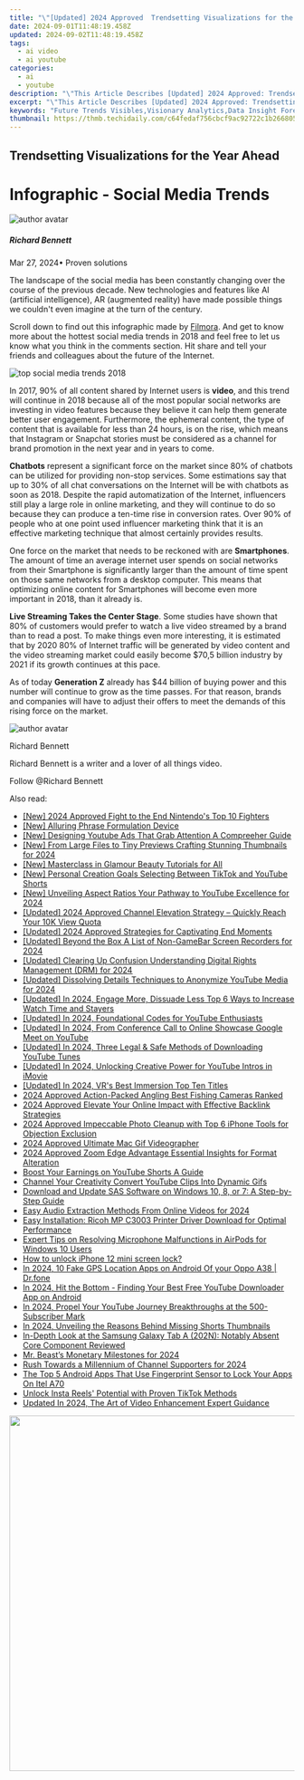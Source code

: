 ```yaml
---
title: "\"[Updated] 2024 Approved  Trendsetting Visualizations for the Year Ahead\""
date: 2024-09-01T11:48:19.458Z
updated: 2024-09-02T11:48:19.458Z
tags:
  - ai video
  - ai youtube
categories:
  - ai
  - youtube
description: "\"This Article Describes [Updated] 2024 Approved: Trendsetting Visualizations for the Year Ahead\""
excerpt: "\"This Article Describes [Updated] 2024 Approved: Trendsetting Visualizations for the Year Ahead\""
keywords: "Future Trends Visibles,Visionary Analytics,Data Insight Forecasts,Predictive Visuals Guide,Foresight Graphs & Plots,Yearly Trend Illuminations,Next Year's Data Display"
thumbnail: https://thmb.techidaily.com/c64fedaf756cbcf9ac92722c1b2668052e1efc526bd85097cc0c097ddacbbc3a.jpg
---
```


## Trendsetting Visualizations for the Year Ahead

# Infographic - Social Media Trends

![author avatar](https://images.wondershare.com/filmora/article-images/richard-bennett.jpg)

##### Richard Bennett

 Mar 27, 2024• Proven solutions

The landscape of the social media has been constantly changing over the course of the previous decade. New technologies and features like AI (artificial intelligence), AR (augmented reality) have made possible things we couldn't even imagine at the turn of the century.

Scroll down to find out this infographic made by [Filmora](https://tools.techidaily.com/wondershare/filmora/download/). And get to know more about the hottest social media trends in 2018 and feel free to let us know what you think in the comments section. Hit share and tell your friends and colleagues about the future of the Internet.

![top social media trends 2018](https://images.wondershare.com/filmora/article-images/top-social-media-trends-2018.jpg)

In 2017, 90% of all content shared by Internet users is **video**, and this trend will continue in 2018 because all of the most popular social networks are investing in video features because they believe it can help them generate better user engagement. Furthermore, the ephemeral content, the type of content that is available for less than 24 hours, is on the rise, which means that Instagram or Snapchat stories must be considered as a channel for brand promotion in the next year and in years to come.

**Chatbots** represent a significant force on the market since 80% of chatbots can be utilized for providing non-stop services. Some estimations say that up to 30% of all chat conversations on the Internet will be with chatbots as soon as 2018\. Despite the rapid automatization of the Internet, influencers still play a large role in online marketing, and they will continue to do so because they can produce a ten-time rise in conversion rates. Over 90% of people who at one point used influencer marketing think that it is an effective marketing technique that almost certainly provides results.

One force on the market that needs to be reckoned with are **Smartphones**. The amount of time an average internet user spends on social networks from their Smartphone is significantly larger than the amount of time spent on those same networks from a desktop computer. This means that optimizing online content for Smartphones will become even more important in 2018, than it already is.

**Live Streaming Takes the Center Stage**. Some studies have shown that 80% of customers would prefer to watch a live video streamed by a brand than to read a post. To make things even more interesting, it is estimated that by 2020 80% of Internet traffic will be generated by video content and the video streaming market could easily become $70,5 billion industry by 2021 if its growth continues at this pace.

As of today **Generation Z** already has $44 billion of buying power and this number will continue to grow as the time passes. For that reason, brands and companies will have to adjust their offers to meet the demands of this rising force on the market.

![author avatar](https://images.wondershare.com/filmora/article-images/richard-bennett.jpg)

Richard Bennett

Richard Bennett is a writer and a lover of all things video.

Follow @Richard Bennett


<ins class="adsbygoogle"
     style="display:block"
     data-ad-format="autorelaxed"
     data-ad-client="ca-pub-7571918770474297"
     data-ad-slot="1223367746"></ins>



<ins class="adsbygoogle"
     style="display:block"
     data-ad-client="ca-pub-7571918770474297"
     data-ad-slot="8358498916"
     data-ad-format="auto"
     data-full-width-responsive="true"></ins>





<span class="atpl-alsoreadstyle">Also read:</span>
<div><ul>
<li><a href="https://screen-activity-recording.techidaily.com/new-2024-approved-fight-to-the-end-nintendos-top-10-fighters/"><u>[New] 2024 Approved  Fight to the End  Nintendo's Top 10 Fighters</u></a></li>
<li><a href="https://extra-information.techidaily.com/new-alluring-phrase-formulation-device/"><u>[New] Alluring Phrase Formulation Device</u></a></li>
<li><a href="https://youtube-web.techidaily.com/esigning-youtube-ads-that-grab-attention-a-compreeher-guide/"><u>[New] Designing Youtube Ads That Grab Attention  A Compreeher Guide</u></a></li>
<li><a href="https://vimeo-videos.techidaily.com/new-from-large-files-to-tiny-previews-crafting-stunning-thumbnails-for-2024/"><u>[New] From Large Files to Tiny Previews  Crafting Stunning Thumbnails for 2024</u></a></li>
<li><a href="https://youtube-web.techidaily.com/asterclass-in-glamour-beauty-tutorials-for-all/"><u>[New] Masterclass in Glamour  Beauty Tutorials for All</u></a></li>
<li><a href="https://youtube-web.techidaily.com/ersonal-creation-goals-selecting-between-tiktok-and-youtube-shorts/"><u>[New] Personal Creation Goals  Selecting Between TikTok and YouTube Shorts</u></a></li>
<li><a href="https://youtube-web.techidaily.com/nveiling-aspect-ratios-your-pathway-to-youtube-excellence-for-2024/"><u>[New] Unveiling Aspect Ratios  Your Pathway to YouTube Excellence for 2024</u></a></li>
<li><a href="https://youtube-web.techidaily.com/ed-2024-approved-channel-elevation-strategy-quickly-reach-your-10k-view-quota/"><u>[Updated] 2024 Approved  Channel Elevation Strategy – Quickly Reach Your 10K View Quota</u></a></li>
<li><a href="https://youtube-web.techidaily.com/ed-2024-approved-strategies-for-captivating-end-moments/"><u>[Updated] 2024 Approved  Strategies for Captivating End Moments</u></a></li>
<li><a href="https://screen-video-capture.techidaily.com/updated-beyond-the-box-a-list-of-non-gamebar-screen-recorders-for-2024/"><u>[Updated] Beyond the Box  A List of Non-GameBar Screen Recorders for 2024</u></a></li>
<li><a href="https://youtube-web.techidaily.com/ed-clearing-up-confusion-understanding-digital-rights-management-drm-for-2024/"><u>[Updated] Clearing Up Confusion  Understanding Digital Rights Management (DRM) for 2024</u></a></li>
<li><a href="https://youtube-web.techidaily.com/ed-dissolving-details-techniques-to-anonymize-youtube-media-for-2024/"><u>[Updated] Dissolving Details  Techniques to Anonymize YouTube Media for 2024</u></a></li>
<li><a href="https://youtube-web.techidaily.com/ed-in-2024-engage-more-dissuade-less-top-6-ways-to-increase-watch-time-and-stayers/"><u>[Updated] In 2024, Engage More, Dissuade Less  Top 6 Ways to Increase Watch Time and Stayers</u></a></li>
<li><a href="https://youtube-web.techidaily.com/ed-in-2024-foundational-codes-for-youtube-enthusiasts/"><u>[Updated] In 2024, Foundational Codes for YouTube Enthusiasts</u></a></li>
<li><a href="https://youtube-web.techidaily.com/ed-in-2024-from-conference-call-to-online-showcase-google-meet-on-youtube/"><u>[Updated] In 2024, From Conference Call to Online Showcase  Google Meet on YouTube</u></a></li>
<li><a href="https://youtube-web.techidaily.com/ed-in-2024-three-legal-and-safe-methods-of-downloading-youtube-tunes/"><u>[Updated] In 2024, Three Legal & Safe Methods of Downloading YouTube Tunes</u></a></li>
<li><a href="https://youtube-web.techidaily.com/ed-in-2024-unlocking-creative-power-for-youtube-intros-in-imovie/"><u>[Updated] In 2024, Unlocking Creative Power for YouTube Intros in iMovie</u></a></li>
<li><a href="https://youtube-web.techidaily.com/ed-in-2024-vrs-best-immersion-top-ten-titles/"><u>[Updated] In 2024, VR's Best Immersion  Top Ten Titles</u></a></li>
<li><a href="https://extra-lessons.techidaily.com/2024-approved-action-packed-angling-best-fishing-cameras-ranked/"><u>2024 Approved  Action-Packed Angling  Best Fishing Cameras Ranked</u></a></li>
<li><a href="https://youtube-web.techidaily.com/approved-elevate-your-online-impact-with-effective-backlink-strategies/"><u>2024 Approved  Elevate Your Online Impact with Effective Backlink Strategies</u></a></li>
<li><a href="https://some-knowledge.techidaily.com/2024-approved-impeccable-photo-cleanup-with-top-6-iphone-tools-for-objection-exclusion/"><u>2024 Approved  Impeccable Photo Cleanup with Top 6 iPhone Tools for Objection Exclusion</u></a></li>
<li><a href="https://video-capture.techidaily.com/2024-approved-ultimate-mac-gif-videographer/"><u>2024 Approved  Ultimate Mac Gif Videographer</u></a></li>
<li><a href="https://fox-links.techidaily.com/2024-approved-zoom-edge-advantage-essential-insights-for-format-alteration/"><u>2024 Approved  Zoom Edge Advantage  Essential Insights for Format Alteration</u></a></li>
<li><a href="https://youtube-sure.techidaily.com/-your-earnings-on-youtube-shorts-a-guide/"><u>Boost Your Earnings on YouTube Shorts  A Guide</u></a></li>
<li><a href="https://youtube-web.techidaily.com/el-your-creativity-convert-youtube-clips-into-dynamic-gifs/"><u>Channel Your Creativity  Convert YouTube Clips Into Dynamic Gifs</u></a></li>
<li><a href="https://hardware-updates.techidaily.com/download-and-update-sas-software-on-windows-10-8-or-7-a-step-by-step-guide/"><u>Download and Update SAS Software on Windows 10, 8, or 7: A Step-by-Step Guide</u></a></li>
<li><a href="https://youtube-web.techidaily.com/audio-extraction-methods-from-online-videos-for-2024/"><u>Easy Audio Extraction Methods From Online Videos for 2024</u></a></li>
<li><a href="https://driver-download.techidaily.com/easy-installation-ricoh-mp-c3003-printer-driver-download-for-optimal-performance/"><u>Easy Installation: Ricoh MP C3003 Printer Driver Download for Optimal Performance</u></a></li>
<li><a href="https://sound-issues.techidaily.com/expert-tips-on-resolving-microphone-malfunctions-in-airpods-for-windows-10-users/"><u>Expert Tips on Resolving Microphone Malfunctions in AirPods for Windows 10 Users</u></a></li>
<li><a href="https://review-topics.techidaily.com/how-to-unlock-iphone-12-mini-screen-lock-by-drfone-ios-unlock-ios-unlock/"><u>How to unlock iPhone 12 mini screen lock?</u></a></li>
<li><a href="https://android-location.techidaily.com/in-2024-10-fake-gps-location-apps-on-android-of-your-oppo-a38-drfone-by-drfone-virtual/"><u>In 2024, 10 Fake GPS Location Apps on Android Of your Oppo A38 | Dr.fone</u></a></li>
<li><a href="https://youtube-web.techidaily.com/24-hit-the-bottom-finding-your-best-free-youtube-downloader-app-on-android/"><u>In 2024, Hit the Bottom - Finding Your Best Free YouTube Downloader App on Android</u></a></li>
<li><a href="https://youtube-web.techidaily.com/24-propel-your-youtube-journey-breakthroughs-at-the-500-subscriber-mark/"><u>In 2024, Propel Your YouTube Journey  Breakthroughs at the 500-Subscriber Mark</u></a></li>
<li><a href="https://youtube-web.techidaily.com/24-unveiling-the-reasons-behind-missing-shorts-thumbnails/"><u>In 2024, Unveiling the Reasons Behind Missing Shorts Thumbnails</u></a></li>
<li><a href="https://buynow-tips.techidaily.com/in-depth-look-at-the-samsung-galaxy-tab-a-202n-notably-absent-core-component-reviewed/"><u>In-Depth Look at the Samsung Galaxy Tab A (202N): Notably Absent Core Component Reviewed</u></a></li>
<li><a href="https://youtube-web.techidaily.com/asts-monetary-milestones-for-2024/"><u>Mr. Beast’s Monetary Milestones for 2024</u></a></li>
<li><a href="https://youtube-web.techidaily.com/towards-a-millennium-of-channel-supporters-for-2024/"><u>Rush Towards a Millennium of Channel Supporters for 2024</u></a></li>
<li><a href="https://unlock-android.techidaily.com/the-top-5-android-apps-that-use-fingerprint-sensor-to-lock-your-apps-on-itel-a70-by-drfone-android/"><u>The Top 5 Android Apps That Use Fingerprint Sensor to Lock Your Apps On Itel A70</u></a></li>
<li><a href="https://instagram-clips.techidaily.com/unlock-insta-reels-potential-with-proven-tiktok-methods/"><u>Unlock Insta Reels' Potential with Proven TikTok Methods</u></a></li>
<li><a href="https://smart-video-editing.techidaily.com/updated-in-2024-the-art-of-video-enhancement-expert-guidance/"><u>Updated In 2024, The Art of Video Enhancement Expert Guidance</u></a></li>
</ul></div>

<!-- affiliate ads begin -->
<a href="https://thefitville.pxf.io/c/5597632/1526796/15852" target="_top" id="1526796"><img src="//a.impactradius-go.com/display-ad/15852-1526796" border="0" alt="" width="1200" height="628"/></a><img height="0" width="0" src="https://imp.pxf.io/i/5597632/1526796/15852" style="position:absolute;visibility:hidden;" border="0" />
<!-- affiliate ads end -->
